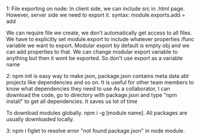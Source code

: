1: File exporting on node:
In client side, we can include src in .html page. However, server side we need to export it.
syntax: module.exports.add = add

We can require file we create, we don't automatically get access to all files. 
We have to explicitly set module.export to include whatever properties /func variable we want to export. 
Modular export by default is empty obj and we can add properties to that. 
We can change modular export variable to anything but then it wont be exported. So don't use export as a variable name

2: npm init is easy way to make json, package.json contains meta data abt projects like dependencies and so on. 
It is useful for other team members to know what dependencies they need to use
As a collaborator, I can download the code, go to directory with package.json and type "npm install" to get all dependencies. It saves us lot of time

To download modules globally. npm i -g [module name]. All packages are usually downloaded locally.

3: npm i figlet to resolve error "not found package.json" in node module.